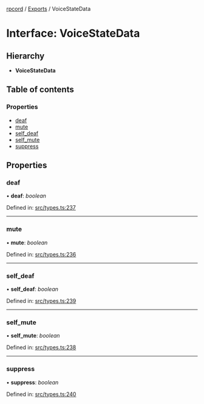 [rpcord](../README.md) / [Exports](../modules.md) / VoiceStateData

# Interface: VoiceStateData

## Hierarchy

* **VoiceStateData**

## Table of contents

### Properties

- [deaf](voicestatedata.md#deaf)
- [mute](voicestatedata.md#mute)
- [self\_deaf](voicestatedata.md#self_deaf)
- [self\_mute](voicestatedata.md#self_mute)
- [suppress](voicestatedata.md#suppress)

## Properties

### deaf

• **deaf**: *boolean*

Defined in: [src/types.ts:237](https://github.com/DjDeveloperr/RPCord/blob/91f1aca/src/types.ts#L237)

___

### mute

• **mute**: *boolean*

Defined in: [src/types.ts:236](https://github.com/DjDeveloperr/RPCord/blob/91f1aca/src/types.ts#L236)

___

### self\_deaf

• **self\_deaf**: *boolean*

Defined in: [src/types.ts:239](https://github.com/DjDeveloperr/RPCord/blob/91f1aca/src/types.ts#L239)

___

### self\_mute

• **self\_mute**: *boolean*

Defined in: [src/types.ts:238](https://github.com/DjDeveloperr/RPCord/blob/91f1aca/src/types.ts#L238)

___

### suppress

• **suppress**: *boolean*

Defined in: [src/types.ts:240](https://github.com/DjDeveloperr/RPCord/blob/91f1aca/src/types.ts#L240)
